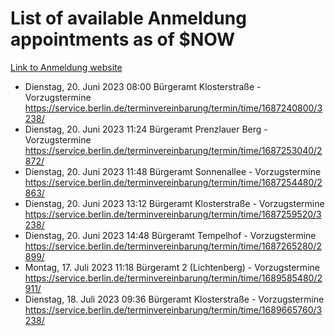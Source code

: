# List of available Anmeldung appointments as of $NOW
[Link to Anmeldung website](https://service.berlin.de/terminvereinbarung/termin/tag.php?termin=1&anliegen[]=120686&dienstleisterlist=122210,122217,327316,122219,327312,122227,327314,122231,327346,122243,327348,122254,122252,329742,122260,329745,122262,329748,122271,327278,122273,327274,122277,327276,330436,122280,327294,122282,327290,122284,327292,122291,327270,122285,327266,122286,327264,122296,327268,150230,329760,122297,327286,122294,327284,122312,329763,122314,329775,122304,327330,122311,327334,122309,327332,317869,122281,327352,122279,329772,122283,122276,327324,122274,327326,122267,329766,122246,327318,122251,327320,122257,327322,122208,327298,122226,327300&herkunft=http%3A%2F%2Fservice.berlin.de%2Fdienstleistung%2F120686%2F)
- Dienstag, 20. Juni 2023 08:00 Bürgeramt Klosterstraße - Vorzugstermine https://service.berlin.de/terminvereinbarung/termin/time/1687240800/3238/
- Dienstag, 20. Juni 2023 11:24 Bürgeramt Prenzlauer Berg - Vorzugstermine https://service.berlin.de/terminvereinbarung/termin/time/1687253040/2872/
- Dienstag, 20. Juni 2023 11:48 Bürgeramt Sonnenallee - Vorzugstermine https://service.berlin.de/terminvereinbarung/termin/time/1687254480/2863/
- Dienstag, 20. Juni 2023 13:12 Bürgeramt Klosterstraße - Vorzugstermine https://service.berlin.de/terminvereinbarung/termin/time/1687259520/3238/
- Dienstag, 20. Juni 2023 14:48 Bürgeramt Tempelhof - Vorzugstermine https://service.berlin.de/terminvereinbarung/termin/time/1687265280/2899/
- Montag, 17. Juli 2023 11:18 Bürgeramt 2 (Lichtenberg) - Vorzugstermine https://service.berlin.de/terminvereinbarung/termin/time/1689585480/2911/
- Dienstag, 18. Juli 2023 09:36 Bürgeramt Klosterstraße - Vorzugstermine https://service.berlin.de/terminvereinbarung/termin/time/1689665760/3238/
